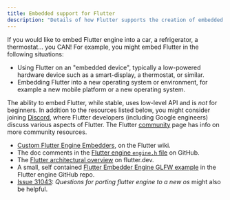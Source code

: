 ```yaml
---
title: Embedded support for Flutter
description: "Details of how Flutter supports the creation of embedded experiences."
---
```


If you would like to embed Flutter engine into a car,
a refrigerator, a thermostat... you CAN! For example,
you might embed Flutter in the following situations:

* Using Flutter on an "embedded device",
  typically a low-powered hardware device
  such as a smart-display, a thermostat, or similar.
* Embedding Flutter into a new operating system or
  environment, for example a new mobile platform
  or a new operating system.

The ability to embed Flutter, while stable,
uses low-level API and is _not_ for beginners. 
In addition to the resources listed below, you
might consider joining [Discord][], where Flutter
developers (including Google engineers) discuss
various aspects of Flutter. The Flutter
[community][] page has info on more community
resources.

* [Custom Flutter Engine Embedders][], on the Flutter wiki.
* The doc comments in the
  [Flutter engine `engine.h` file][] on GitHub.
* The [Flutter architectural overview][] on flutter.dev.
* A small, self contained [Flutter Embedder Engine GLFW example][]
  in the Flutter engine GitHub repo.
* [Issue 31043][]: _Questions for porting flutter engine to
  a new os_ might also be helpful.


[community]: /community
[Discord]: https://discord.com/invite/N7Yshp4
[Custom Flutter Engine Embedders]: {{site.github}}/flutter/flutter/wiki/Custom-Flutter-Engine-Embedders
[Flutter architectural overview]: /docs/resources/architectural-overview
[Flutter engine `engine.h` file]: {{site.github}}/flutter/engine/blob/master/shell/platform/embedder/embedder.h
[Flutter Embedder Engine GLFW example]: {{site.github}}/flutter/engine/tree/master/examples/glfw#flutter-embedder-engine-glfw-example
[Issue 31043]: {{site.github}}/flutter/flutter/issues/31043



